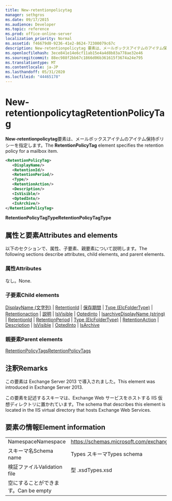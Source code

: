 ```yaml
---
title: New-retentionpolicytag
manager: sethgros
ms.date: 09/17/2015
ms.audience: Developer
ms.topic: reference
ms.prod: office-online-server
localization_priority: Normal
ms.assetid: f46679d0-9236-41e2-8624-72300079c67c
description: New-retentionpolicytag 要素は、メールボックスアイテムのアイテム保持ポリシーを指定します。
ms.openlocfilehash: 3ece841e14e6cf11ab15e4a4d8b83a778ae32e46
ms.sourcegitcommit: 88ec988f2bb67c1866d06b361615f3674a24e795
ms.translationtype: MT
ms.contentlocale: ja-JP
ms.lasthandoff: 05/31/2020
ms.locfileid: "44465178"
---
```

# <a name="retentionpolicytag"></a><span data-ttu-id="0a193-103">New-retentionpolicytag</span><span class="sxs-lookup"><span data-stu-id="0a193-103">RetentionPolicyTag</span></span>

<span data-ttu-id="0a193-104">**New-retentionpolicytag**要素は、メールボックスアイテムのアイテム保持ポリシーを指定します。</span><span class="sxs-lookup"><span data-stu-id="0a193-104">The **RetentionPolicyTag** element specifies the retention policy for a mailbox item.</span></span> 
  
```XML
<RetentionPolicyTag>
   <DisplayName/>
   <RetentionId/>
   <RetentionPeriod/>
   <Type/>
   <RetentionAction/>
   <Description/>
   <IsVisible/>
   <OptedInto/>
   <IsArchive/>
</RetentionPolicyTag>
```

 <span data-ttu-id="0a193-105">**RetentionPolicyTagType**</span><span class="sxs-lookup"><span data-stu-id="0a193-105">**RetentionPolicyTagType**</span></span>
## <a name="attributes-and-elements"></a><span data-ttu-id="0a193-106">属性と要素</span><span class="sxs-lookup"><span data-stu-id="0a193-106">Attributes and elements</span></span>

<span data-ttu-id="0a193-107">以下のセクションで、属性、子要素、親要素について説明します。</span><span class="sxs-lookup"><span data-stu-id="0a193-107">The following sections describe attributes, child elements, and parent elements.</span></span>
  
### <a name="attributes"></a><span data-ttu-id="0a193-108">属性</span><span class="sxs-lookup"><span data-stu-id="0a193-108">Attributes</span></span>

<span data-ttu-id="0a193-109">なし。</span><span class="sxs-lookup"><span data-stu-id="0a193-109">None.</span></span>
  
### <a name="child-elements"></a><span data-ttu-id="0a193-110">子要素</span><span class="sxs-lookup"><span data-stu-id="0a193-110">Child elements</span></span>

<span data-ttu-id="0a193-111">[DisplayName (文字列)](displayname-string.md)  | [RetentionId](retentionid.md)  | [保存期間](retentionperiod.md)  | [Type (ElcFolderType)](type-elcfoldertype.md)  | [Retentionaction](retentionaction.md)  | [説明](description.md)  | [IsVisible](isvisible.md)  | [Optedinto](optedinto.md)  | [Isarchive](isarchive.md)</span><span class="sxs-lookup"><span data-stu-id="0a193-111">[DisplayName (string)](displayname-string.md) | [RetentionId](retentionid.md) | [RetentionPeriod](retentionperiod.md) | [Type (ElcFolderType)](type-elcfoldertype.md) | [RetentionAction](retentionaction.md) | [Description](description.md) | [IsVisible](isvisible.md) | [OptedInto](optedinto.md) | [IsArchive](isarchive.md)</span></span>
  
### <a name="parent-elements"></a><span data-ttu-id="0a193-112">親要素</span><span class="sxs-lookup"><span data-stu-id="0a193-112">Parent elements</span></span>

[<span data-ttu-id="0a193-113">RetentionPolicyTags</span><span class="sxs-lookup"><span data-stu-id="0a193-113">RetentionPolicyTags</span></span>](retentionpolicytags.md)
  
## <a name="remarks"></a><span data-ttu-id="0a193-114">注釈</span><span class="sxs-lookup"><span data-stu-id="0a193-114">Remarks</span></span>

<span data-ttu-id="0a193-115">この要素は Exchange Server 2013 で導入されました。</span><span class="sxs-lookup"><span data-stu-id="0a193-115">This element was introduced in Exchange Server 2013.</span></span>
  
<span data-ttu-id="0a193-116">この要素を記述するスキーマは、Exchange Web サービスをホストする IIS 仮想ディレクトリに置かれています。</span><span class="sxs-lookup"><span data-stu-id="0a193-116">The schema that describes this element is located in the IIS virtual directory that hosts Exchange Web Services.</span></span>
  
## <a name="element-information"></a><span data-ttu-id="0a193-117">要素の情報</span><span class="sxs-lookup"><span data-stu-id="0a193-117">Element information</span></span>

|||
|:-----|:-----|
|<span data-ttu-id="0a193-118">Namespace</span><span class="sxs-lookup"><span data-stu-id="0a193-118">Namespace</span></span>  <br/> |https://schemas.microsoft.com/exchange/services/2006/types  <br/> |
|<span data-ttu-id="0a193-119">スキーマ名</span><span class="sxs-lookup"><span data-stu-id="0a193-119">Schema name</span></span>  <br/> |<span data-ttu-id="0a193-120">Types スキーマ</span><span class="sxs-lookup"><span data-stu-id="0a193-120">Types schema</span></span>  <br/> |
|<span data-ttu-id="0a193-121">検証ファイル</span><span class="sxs-lookup"><span data-stu-id="0a193-121">Validation file</span></span>  <br/> |<span data-ttu-id="0a193-122">型 .xsd</span><span class="sxs-lookup"><span data-stu-id="0a193-122">Types.xsd</span></span>  <br/> |
|<span data-ttu-id="0a193-123">空にすることができます。</span><span class="sxs-lookup"><span data-stu-id="0a193-123">Can be empty</span></span>  <br/> ||
   

